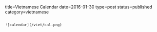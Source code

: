 title=Vietnamese Calendar
date=2016-01-30
type=post
status=published
category=vietnamese
~~~~~~

![calendar](/viet/cal.png)

